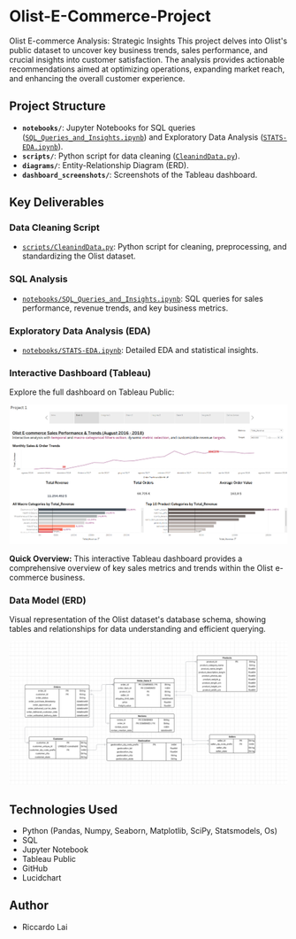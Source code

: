 # Olist-E-Commerce-Project
Olist E-commerce Analysis: Strategic Insights This project delves into Olist's public dataset to uncover key business trends, sales performance, and crucial insights into customer satisfaction. The analysis provides actionable recommendations aimed at optimizing operations, expanding market reach, and enhancing the overall customer experience.


## Project Structure

-   **`notebooks/`**: Jupyter Notebooks for SQL queries ([`SQL_Queries_and_Insights.ipynb`](notebooks/SQL_Queries_and_Insights.ipynb)) and Exploratory Data Analysis ([`STATS-EDA.ipynb`](notebooks/STATS-EDA.ipynb)).
-   **`scripts/`**: Python script for data cleaning ([`CleanindData.py`](scripts/CleanindData.py)).
-   **`diagrams/`**: Entity-Relationship Diagram (ERD).
-   **`dashboard_screenshots/`**: Screenshots of the Tableau dashboard.


## Key Deliverables

### Data Cleaning Script

-   [`scripts/CleanindData.py`](scripts/CleanindData.py): Python script for cleaning, preprocessing, and standardizing the Olist dataset.

### SQL Analysis

-   [`notebooks/SQL_Queries_and_Insights.ipynb`](notebooks/SQL_Queries_and_Insights.ipynb): SQL queries for sales performance, revenue trends, and key business metrics.

### Exploratory Data Analysis (EDA)

-   [`notebooks/STATS-EDA.ipynb`](notebooks/STATS-EDA.ipynb): Detailed EDA and statistical insights.

### Interactive Dashboard (Tableau)

Explore the full dashboard on Tableau Public:

[![Tableau Dashboard Screenshot](dashboard_screenshots/Dash1.png)](https://public.tableau.com/app/profile/riccardo.lai/viz/OlistE-CommerceProject_17534553194270/Project1)

**Quick Overview:** This interactive Tableau dashboard provides a comprehensive overview of key sales metrics and trends within the Olist e-commerce business.

### Data Model (ERD)

Visual representation of the Olist dataset's database schema, showing tables and relationships for data understanding and efficient querying.


![Olist ERD](Diagram-EDR/ERD_PROJECT1.png)

## Technologies Used

-   Python (Pandas, Numpy, Seaborn, Matplotlib, SciPy, Statsmodels, Os)
-   SQL
-   Jupyter Notebook
-   Tableau Public
-   GitHub
-   Lucidchart

## Author

-   Riccardo Lai
